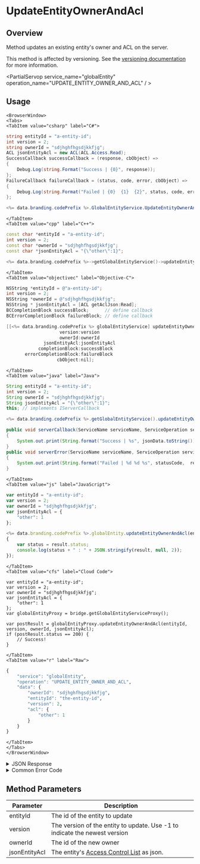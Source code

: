 # UpdateEntityOwnerAndAcl
## Overview
Method updates an existing entity's owner and ACL on the server.

This method is affected by versioning. See the [versioning documentation](/api/appendix/version) for more information.

<PartialServop service_name="globalEntity" operation_name="UPDATE_ENTITY_OWNER_AND_ACL" / >

## Usage

```mdx-code-block
<BrowserWindow>
<Tabs>
<TabItem value="csharp" label="C#">
```

```csharp
string entityId = "a-entity-id";
int version = 2;
string ownerId = "sdjhghfhgsdjkkfjg";
ACL jsonEntityAcl = new ACL(ACL.Access.Read);
SuccessCallback successCallback = (response, cbObject) =>
{
    Debug.Log(string.Format("Success | {0}", response));
};
FailureCallback failureCallback = (status, code, error, cbObject) =>
{
    Debug.Log(string.Format("Failed | {0}  {1}  {2}", status, code, error));
};

<%= data.branding.codePrefix %>.GlobalEntityService.UpdateEntityOwnerAndAcl(entityId, version, entityId, jsonEntityAcl, successCallback, failureCallback);
```

```mdx-code-block
</TabItem>
<TabItem value="cpp" label="C++">
```

```cpp
const char *entityId = "a-entity-id";
int version = 2;
const char *ownerId = "sdjhghfhgsdjkkfjg";
const char *jsonEntityAcl = "{\"other\":1}";

<%= data.branding.codePrefix %>->getGlobalEntityService()->updateEntityOwnerAndAcl(entityId, version, entityId, jsonEntityAcl, this);
```

```mdx-code-block
</TabItem>
<TabItem value="objectivec" label="Objective-C">
```

```objectivec
NSString *entityId = @"a-entity-id";
int version = 2;
NSString *ownerId = @"sdjhghfhgsdjkkfjg";
NSString * jsonEntityAcl = [ACL getAclJson:Read];
BCCompletionBlock successBlock;      // define callback
BCErrorCompletionBlock failureBlock; // define callback

[[<%= data.branding.codePrefix %> globalEntityService] updateEntityOwnerAndAcl:entityId
                    version:version
                    ownerId:ownerId
              jsonEntityAcl:jsonEntityAcl
            completionBlock:successBlock
       errorCompletionBlock:failureBlock
                   cbObject:nil];
```

```mdx-code-block
</TabItem>
<TabItem value="java" label="Java">
```

```java
String entityId = "a-entity-id";
int version = 2;
String ownerId = "sdjhghfhgsdjkkfjg";
String jsonEntityAcl = "{\"other\":1}";
this; // implements IServerCallback

<%= data.branding.codePrefix %>.getGlobalEntityService().updateEntityOwnerAndAcl(ownerId, entityId, version, jsonEntityAcl, this);

public void serverCallback(ServiceName serviceName, ServiceOperation serviceOperation, JSONObject jsonData)
{
    System.out.print(String.format("Success | %s", jsonData.toString()));
}
public void serverError(ServiceName serviceName, ServiceOperation serviceOperation, int statusCode, int reasonCode, String jsonError)
{
    System.out.print(String.format("Failed | %d %d %s", statusCode,  reasonCode, jsonError.toString()));
}
```

```mdx-code-block
</TabItem>
<TabItem value="js" label="JavaScript">
```

```javascript
var entityId = "a-entity-id";
var version = 2;
var ownerId = "sdjhghfhgsdjkkfjg";
var jsonEntityAcl = {
    "other": 1
};

<%= data.branding.codePrefix %>.globalEntity.updateEntityOwnerAndAcl(entityId, version, ownerId, jsonEntityAcl, result =>
{
	var status = result.status;
	console.log(status + " : " + JSON.stringify(result, null, 2));
});
```

```mdx-code-block
</TabItem>
<TabItem value="cfs" label="Cloud Code">
```

```cfscript
var entityId = "a-entity-id";
var version = 2;
var ownerId = "sdjhghfhgsdjkkfjg";
var jsonEntityAcl = {
    "other": 1
};
var globalEntityProxy = bridge.getGlobalEntityServiceProxy();

var postResult = globalEntityProxy.updateEntityOwnerAndAcl(entityId, version, ownerId, jsonEntityAcl);
if (postResult.status == 200) {
    // Success!
}
```

```mdx-code-block
</TabItem>
<TabItem value="r" label="Raw">
```

```r
{
	"service": "globalEntity",
	"operation": "UPDATE_ENTITY_OWNER_AND_ACL",
	"data": {
		"ownerId": "sdjhghfhgsdjkkfjg",
		"entityId": "the-entity-id",
		"version": 2,
		"acl": {
			"other": 1
		}
	}
}
```

```mdx-code-block
</TabItem>
</Tabs>
</BrowserWindow>
```

<details>
<summary>JSON Response</summary>

```json
{
    "status": 200,
    "data": {
        "gameId": "123456",
        "entityId": "14281c38-abf6-4ca2-8436-b2bdwas8d5a9a",
        "ownerId": "g45egg4gg-gsstgtrg-gfgsdf",
        "entityType": "test",
        "entityIndexedId" : "indexTest",
        "version": 1,
        "data": {
            "testData": 1234
        },
        "acl": {
            "other": 1
        },
        "expiresAt": 1449861422588,
        "timeToLive": 34567,
        "createdAt": 1449861388021,
        "updatedAt": 1449861388021
    }
}
```
</details>

<details>
<summary>Common Error Code</summary>

### Status Codes
Code | Name | Description
---- | ---- | -----------
40344 | ENTITY_VERSION_MISMATCH | The version passed in does not match the version of the entity on the server
40532 | INVALID_OWNER_ID | The ownerId passed does not reference a valid user on the server

</details>


## Method Parameters
Parameter | Description
--------- | -----------
entityId | The id of the entity to update
version | The version of the entity to update. Use -1 to indicate the newest version
ownerId | The id of the new owner
jsonEntityAcl | The entity's [Access Control List](/api/appendix/acl) as json.
#
